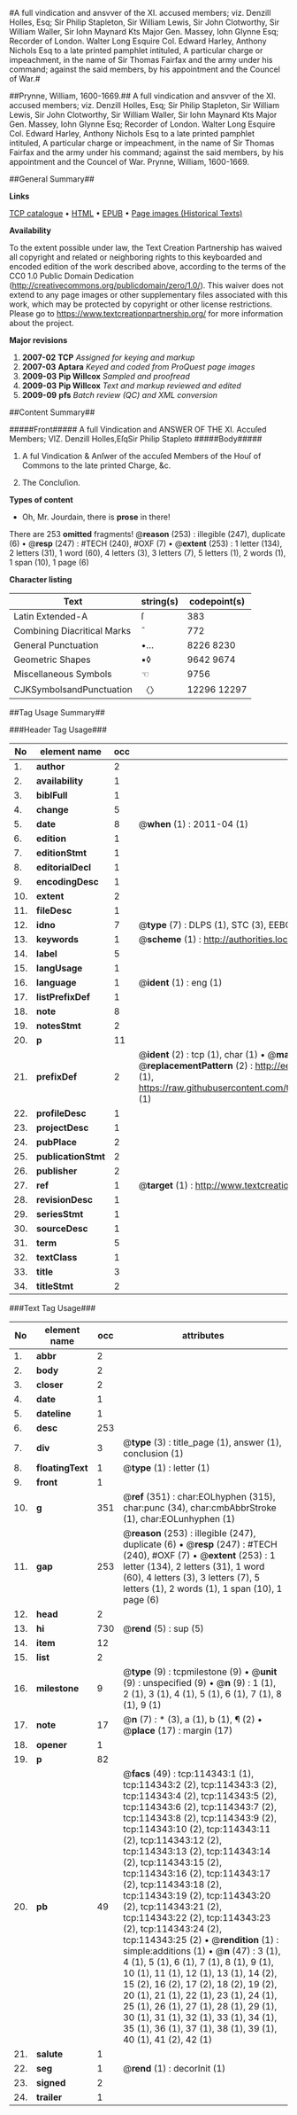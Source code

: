 #A full vindication and ansvver of the XI. accused members; viz. Denzill Holles, Esq; Sir Philip Stapleton, Sir William Lewis, Sir John Clotworthy, Sir William Waller, Sir Iohn Maynard Kts Major Gen. Massey, Iohn Glynne Esq; Recorder of London. Walter Long Esquire Col. Edward Harley, Anthony Nichols Esq to a late printed pamphlet intituled, A particular charge or impeachment, in the name of Sir Thomas Fairfax and the army under his command; against the said members, by his appointment and the Councel of War.#

##Prynne, William, 1600-1669.##
A full vindication and ansvver of the XI. accused members; viz. Denzill Holles, Esq; Sir Philip Stapleton, Sir William Lewis, Sir John Clotworthy, Sir William Waller, Sir Iohn Maynard Kts Major Gen. Massey, Iohn Glynne Esq; Recorder of London. Walter Long Esquire Col. Edward Harley, Anthony Nichols Esq to a late printed pamphlet intituled, A particular charge or impeachment, in the name of Sir Thomas Fairfax and the army under his command; against the said members, by his appointment and the Councel of War.
Prynne, William, 1600-1669.

##General Summary##

**Links**

[TCP catalogue](http://www.ota.ox.ac.uk/tcp/)  • 
[HTML](http://tei.it.ox.ac.uk/tcp/Texts-HTML/free/A91/A91191.html)  • 
[EPUB](http://tei.it.ox.ac.uk/tcp/Texts-EPUB/free/A91/A91191.epub) • 
[Page images (Historical Texts)](https://historicaltexts.jisc.ac.uk/eebo-99862192e)

**Availability**

To the extent possible under law, the Text Creation Partnership has waived all copyright and related or neighboring rights to this keyboarded and encoded edition of the work described above, according to the terms of the CC0 1.0 Public Domain Dedication (http://creativecommons.org/publicdomain/zero/1.0/). This waiver does not extend to any page images or other supplementary files associated with this work, which may be protected by copyright or other license restrictions. Please go to https://www.textcreationpartnership.org/ for more information about the project.

**Major revisions**

1. __2007-02__ __TCP__ *Assigned for keying and markup*
1. __2007-03__ __Aptara__ *Keyed and coded from ProQuest page images*
1. __2009-03__ __Pip Willcox__ *Sampled and proofread*
1. __2009-03__ __Pip Willcox__ *Text and markup reviewed and edited*
1. __2009-09__ __pfs__ *Batch review (QC) and XML conversion*

##Content Summary##

#####Front#####
A full Vindication and
ANSWER
OF THE
XI. Accuſed Members;
VIZ.
Denzill Holles,EſqSir Philip Stapleto
#####Body#####

1. A ful Vindication & Anſwer of the accuſed
Members of the Houſ of Commons
to the late printed Charge, &c.

1. The Concluſion.

**Types of content**

  * Oh, Mr. Jourdain, there is **prose** in there!

There are 253 **omitted** fragments! 
 @__reason__ (253) : illegible (247), duplicate (6)  •  @__resp__ (247) : #TECH (240), #OXF (7)  •  @__extent__ (253) : 1 letter (134), 2 letters (31), 1 word (60), 4 letters (3), 3 letters (7), 5 letters (1), 2 words (1), 1 span (10), 1 page (6)

**Character listing**


|Text|string(s)|codepoint(s)|
|---|---|---|
|Latin Extended-A|ſ|383|
|Combining             Diacritical Marks|̄|772|
|General Punctuation|•…|8226 8230|
|Geometric Shapes|▪◊|9642 9674|
|Miscellaneous Symbols|☜|9756|
|CJKSymbolsandPunctuation|〈〉|12296 12297|

##Tag Usage Summary##

###Header Tag Usage###

|No|element name|occ|attributes|
|---|---|---|---|
|1.|__author__|2||
|2.|__availability__|1||
|3.|__biblFull__|1||
|4.|__change__|5||
|5.|__date__|8| @__when__ (1) : 2011-04 (1)|
|6.|__edition__|1||
|7.|__editionStmt__|1||
|8.|__editorialDecl__|1||
|9.|__encodingDesc__|1||
|10.|__extent__|2||
|11.|__fileDesc__|1||
|12.|__idno__|7| @__type__ (7) : DLPS (1), STC (3), EEBO-CITATION (1), PROQUEST (1), VID (1)|
|13.|__keywords__|1| @__scheme__ (1) : http://authorities.loc.gov/ (1)|
|14.|__label__|5||
|15.|__langUsage__|1||
|16.|__language__|1| @__ident__ (1) : eng (1)|
|17.|__listPrefixDef__|1||
|18.|__note__|8||
|19.|__notesStmt__|2||
|20.|__p__|11||
|21.|__prefixDef__|2| @__ident__ (2) : tcp (1), char (1)  •  @__matchPattern__ (2) : ([0-9\-]+):([0-9IVX]+) (1), (.+) (1)  •  @__replacementPattern__ (2) : http://eebo.chadwyck.com/downloadtiff?vid=$1&page=$2 (1), https://raw.githubusercontent.com/textcreationpartnership/Texts/master/tcpchars.xml#$1 (1)|
|22.|__profileDesc__|1||
|23.|__projectDesc__|1||
|24.|__pubPlace__|2||
|25.|__publicationStmt__|2||
|26.|__publisher__|2||
|27.|__ref__|1| @__target__ (1) : http://www.textcreationpartnership.org/docs/. (1)|
|28.|__revisionDesc__|1||
|29.|__seriesStmt__|1||
|30.|__sourceDesc__|1||
|31.|__term__|5||
|32.|__textClass__|1||
|33.|__title__|3||
|34.|__titleStmt__|2||


###Text Tag Usage###

|No|element name|occ|attributes|
|---|---|---|---|
|1.|__abbr__|2||
|2.|__body__|2||
|3.|__closer__|2||
|4.|__date__|1||
|5.|__dateline__|1||
|6.|__desc__|253||
|7.|__div__|3| @__type__ (3) : title_page (1), answer (1), conclusion (1)|
|8.|__floatingText__|1| @__type__ (1) : letter (1)|
|9.|__front__|1||
|10.|__g__|351| @__ref__ (351) : char:EOLhyphen (315), char:punc (34), char:cmbAbbrStroke (1), char:EOLunhyphen (1)|
|11.|__gap__|253| @__reason__ (253) : illegible (247), duplicate (6)  •  @__resp__ (247) : #TECH (240), #OXF (7)  •  @__extent__ (253) : 1 letter (134), 2 letters (31), 1 word (60), 4 letters (3), 3 letters (7), 5 letters (1), 2 words (1), 1 span (10), 1 page (6)|
|12.|__head__|2||
|13.|__hi__|730| @__rend__ (5) : sup (5)|
|14.|__item__|12||
|15.|__list__|2||
|16.|__milestone__|9| @__type__ (9) : tcpmilestone (9)  •  @__unit__ (9) : unspecified (9)  •  @__n__ (9) : 1 (1), 2 (1), 3 (1), 4 (1), 5 (1), 6 (1), 7 (1), 8 (1), 9 (1)|
|17.|__note__|17| @__n__ (7) : * (3), a (1), b (1), ¶ (2)  •  @__place__ (17) : margin (17)|
|18.|__opener__|1||
|19.|__p__|82||
|20.|__pb__|49| @__facs__ (49) : tcp:114343:1 (1), tcp:114343:2 (2), tcp:114343:3 (2), tcp:114343:4 (2), tcp:114343:5 (2), tcp:114343:6 (2), tcp:114343:7 (2), tcp:114343:8 (2), tcp:114343:9 (2), tcp:114343:10 (2), tcp:114343:11 (2), tcp:114343:12 (2), tcp:114343:13 (2), tcp:114343:14 (2), tcp:114343:15 (2), tcp:114343:16 (2), tcp:114343:17 (2), tcp:114343:18 (2), tcp:114343:19 (2), tcp:114343:20 (2), tcp:114343:21 (2), tcp:114343:22 (2), tcp:114343:23 (2), tcp:114343:24 (2), tcp:114343:25 (2)  •  @__rendition__ (1) : simple:additions (1)  •  @__n__ (47) : 3 (1), 4 (1), 5 (1), 6 (1), 7 (1), 8 (1), 9 (1), 10 (1), 11 (1), 12 (1), 13 (1), 14 (2), 15 (2), 16 (2), 17 (2), 18 (2), 19 (2), 20 (1), 21 (1), 22 (1), 23 (1), 24 (1), 25 (1), 26 (1), 27 (1), 28 (1), 29 (1), 30 (1), 31 (1), 32 (1), 33 (1), 34 (1), 35 (1), 36 (1), 37 (1), 38 (1), 39 (1), 40 (1), 41 (2), 42 (1)|
|21.|__salute__|1||
|22.|__seg__|1| @__rend__ (1) : decorInit (1)|
|23.|__signed__|2||
|24.|__trailer__|1||
